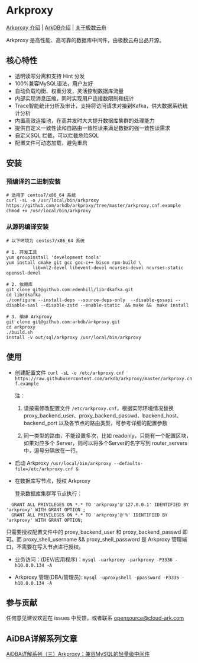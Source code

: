 # Arkproxy

[Arkproxy 介绍](http://www.cloud-ark.com/#/Arkproxy) | [ArkDB介绍](http://www.cloud-ark.com/#/ArkDB) | [关于极数云舟](http://www.cloud-ark.com/#/AboutUs)



Arkproxy 是高性能、高可靠的数据库中间件，由极数云舟出品开源。




## 核心特性

- 透明读写分离和支持 Hint 分发
- 100%兼容MySQL语法，用户友好
- 自动负载均衡、权重分发，灵活控制数据库流量
- 内部实现消息压缩，同时实现用户连接数限制和统计
- Trace智能统计分析及审计，支持将访问请求对接到Kafka，供大数据系统统计分析
- 内置高效连接池，在高并发时大大提升数据库集群的处理能力
- 提供自定义一致性读和自路由一致性读来满足数据的强一致性读需求
- 自定义SQL 拦截，可以拦截危险SQL
- 配置文件可动态加载，避免重启

## 安装

### 预编译的二进制安装

```
# 适用于 centos7/x86_64 系统
curl -sL -o /usr/local/bin/arkproxy https://github.com/arkdb/arkproxy/tree/master/arkproxy.cnf.example
chmod +x /usr/local/bin/arkproxy
```

### 从源码编译安装

```
# 以下环境为 centos7/x86_64 系统

# 1. 开发工具
yum groupinstall 'development tools'
yum install cmake git gcc gcc-c++ bison rpm-build \
          libxml2-devel libevent-devel ncurses-devel ncurses-static openssl-devel

# 2. 依赖库
git clone git@github.com:edenhill/librdkafka.git
cd librdkafka
./configure --install-deps --source-deps-only  --disable-gssapi --disable-sasl --disable-zstd --enable-static  && make &&  make install

# 3. 编译 Arkproxy
git clone git@github.com:arkdb/arkproxy.git
cd arkproxy
./build.sh
install -v out/sql/arkproxy /usr/local/bin/arkproxy
```

## 使用


- 创建配置文件 `curl -sL -o /etc/arkproxy.cnf https://raw.githubusercontent.com/arkdb/arkproxy/master/arkproxy.cnf.example`

  注：

  1) 请按需修改配置文件 `/etc/arkproxy.cnf`，根据实际环境情况替换 proxy_backend_user、proxy_backend_passwd、backend_host、backend_port 以及各节点的路由类型，可参考详细的配置参数

  2) 同一类型的路由，不能设置多次，比如 readonly，只能有一个配置区块，如果对应多个 Server，则可以将多个Server的名字写到 router_servers 中，逗号分隔放在一行。

- 启动 Arkproxy `/usr/local/bin/arkproxy --defaults-file=/etc/arkproxy.cnf &`

- 在数据库写节点，授权 Arkproxy

  登录数据库集群写节点执行：

```
  GRANT ALL PRIVILEGES ON *.* TO 'arkproxy'@'127.0.0.1' IDENTIFIED BY 'arkproxy' WITH GRANT OPTION ;
  GRANT ALL PRIVILEGES ON *.* TO 'arkproxy'@'%' IDENTIFIED BY 'arkproxy' WITH GRANT OPTION;
```

  只需要授权配置文件中的 proxy_backend_user 和 proxy_backend_passwd 即可。而 proxy_shell_username && proxy_shell_password 是 Arkproxy 管理端口，不需要在写入节点进行授权。

- 业务访问：(DEV/应用程序)：`mysql -uarkproxy -parkproxy -P3336 -h10.0.0.134 -A`

- Arkproxy 管理(DBA/管理员): `mysql -uproxyshell -ppassword -P3335 -h10.0.0.134 -A`



## 参与贡献
任何意见建议欢迎在 issues 中反馈，或者联系 opensource@cloud-ark.com



## AiDBA详解系列文章

[AiDBA详解系列（三）Arkproxy：兼容MySQL的轻量级中间件](https://mp.weixin.qq.com/s/sxhuA6QeSvvCSvxoyVM8PQ)
